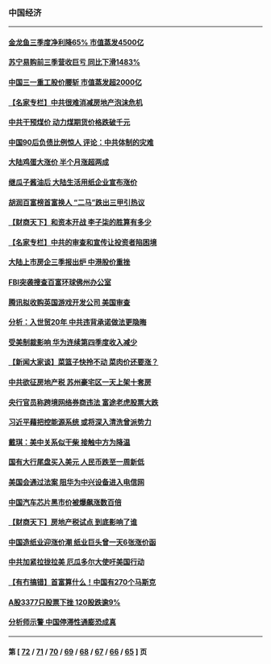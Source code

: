 ### 中国经济
---
#### [金龙鱼三季度净利降65% 市值蒸发4500亿](../../pages/ncid283/n13341634.md) 
#### [苏宁易购前三季营收巨亏 同比下滑1483%](../../pages/ncid283/n13341535.md) 
#### [中国三一重工股价腰斩 市值蒸发超2000亿](../../pages/ncid283/n13341460.md) 
#### [【名家专栏】中共很难消减房地产泡沫危机](../../pages/ncid283/n13341018.md) 
#### [中共干预煤价 动力煤期货价格跌破千元](../../pages/ncid283/n13340580.md) 
#### [中国90后负债比例惊人 评论：中共体制的灾难](../../pages/ncid283/n13337373.md) 
#### [大陆鸡蛋大涨价 半个月涨超两成](../../pages/ncid283/n13340411.md) 
#### [继瓜子酱油后 大陆生活用纸企业宣布涨价](../../pages/ncid283/n13340121.md) 
#### [胡润百富榜首富换人 “二马”跌出三甲引热议](../../pages/ncid283/n13340001.md) 
#### [【财商天下】和资本开战 李子柒的胜算有多少](../../pages/ncid283/n13339536.md) 
#### [【名家专栏】中共的审查和宣传让投资者陷困境](../../pages/ncid283/n13339051.md) 
#### [大陆上市房企三季报出炉 中港股价重挫](../../pages/ncid283/n13339673.md) 
#### [FBI突袭搜查百富环球佛州办公室](../../pages/ncid283/n13339687.md) 
#### [腾讯拟收购英国游戏开发公司 美国审查](../../pages/ncid283/n13339614.md) 
#### [分析：入世贸20年 中共违背承诺做法更隐晦](../../pages/ncid283/n13339356.md) 
#### [受美制裁影响 华为连续第四季度收入减少](../../pages/ncid283/n13339157.md) 
#### [【新闻大家谈】菜篮子快拎不动 菜肉价还要涨？](../../pages/ncid283/n13338881.md) 
#### [中共欲征房地产税 苏州豪宅区一天上架十套房](../../pages/ncid283/n13338169.md) 
#### [央行官员称跨境网络券商违法 富途老虎股票大跌](../../pages/ncid283/n13337505.md) 
#### [习近平藉把控能源系统 或将深入清洗曾派势力](../../pages/ncid283/n13334838.md) 
#### [戴琪：美中关系似干柴 接触中方为降温](../../pages/ncid283/n13337453.md) 
#### [国有大行尾盘买入美元 人民币跌至一周新低](../../pages/ncid283/n13337332.md) 
#### [美国会通过法案 阻华为中兴设备进入电信网](../../pages/ncid283/n13337363.md) 
#### [中国汽车芯片黑市价被爆飙涨数百倍](../../pages/ncid283/n13337183.md) 
#### [【财商天下】房地产税试点 到底影响了谁](../../pages/ncid283/n13336963.md) 
#### [中国造纸业迎涨价潮 纸业巨头曾一天6张涨价函](../../pages/ncid283/n13336830.md) 
#### [中共加紧拉拢拉美 厄瓜多尔大使吁美国行动](../../pages/ncid283/n13336535.md) 
#### [【有冇搞错】首富算什么！中国有270个马斯克](../../pages/ncid283/n13334355.md) 
#### [A股3377只股票下挫 120股跌逾9%](../../pages/ncid283/n13335425.md) 
#### [分析师示警  中国停滞性通膨恐成真](../../pages/ncid283/n13336047.md) 

---
#### 第 [ [72](./72.md) / [71](./71.md) / [70](./70.md) / [69](./69.md) / [68](./68.md) / [67](./67.md) / [66](./66.md) / [65](./65.md) ] 页
